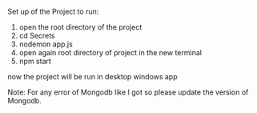 Set up of the Project to run:

1) open the root directory of the project
2) cd Secrets
3) nodemon app.js
4) open again root directory of project in the new terminal
5) npm start

now the project will be run in desktop windows app

   
Note: For any error of Mongodb like I got so please update the version of Mongodb.
